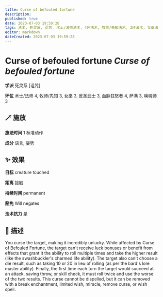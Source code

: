 ```yaml
---
title: Curse of befouled fortune
description: 
published: true
date: 2023-07-03 19:59:28
tags: 法术, 死灵系, 诅咒, 术士/法师法术, 4环法术, 牧师/先知法术, 3环法术, 女巫法术, 反圣武士法术, 血脉狂怒者法术, 萨满法术, 唤魂师法术
editor: markdown
dateCreated: 2023-07-03 19:59:28
---
```


# **Curse of befouled fortune** *Curse of befouled fortune*

**学派** 死灵系 \[诅咒\] 

**环位** 术士/法师 4, 牧师/先知 3, 女巫 3, 反圣武士 3, 血脉狂怒者 4, 萨满 3, 唤魂师 3

## 🪄 施放

**施法时间** 1 标准动作

**成分** 语言, 姿势

## ✨ 效果 

**目标** creature touched 

**距离** 接触  

**持续时间** permanent 

**豁免** Will negates

**法术抗力** 是

## 📖 描述

You curse the target, making it incredibly unlucky. While affected by Curse of Befouled Fortune, the target can't receive luck bonuses or benefit from effects that grant it the ability to roll multiple times and take the higher result (like the swashbuckler's charmed life ability). The target also can't choose a die result, such as taking 10 or 20 in lieu of rolling (as per the bard's lore master ability). Finally, the first time each turn the target would succeed at an attack, saving throw, or skill check, it must roll twice and use the worse of the two results.  This curse cannot be dispelled, but it can be removed with a break enchantment, limited wish, miracle, remove curse, or wish spell.
    